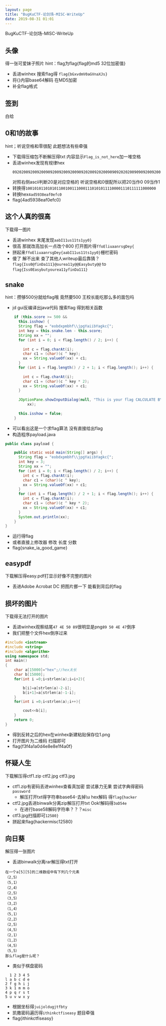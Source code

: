 ```yaml
---
layout: page
title: "BugKuCTF-论剑场-MISC-WriteUp"
date: 2019-08-31 01:01
---
```


BugKuCTF-论剑场-MISC-WriteUp

## 头像
得一张可爱妹子照片
hint：flag为flag{flag的md5 32位加密值}
- 丢进winhex 搜索flag得 `flag{bGxvdmV0aGVnaXJs}`
- 将{}内容base64解码 在MD5加密
- 补全flag格式

## 签到
白给

## 0和1的故事
hint；听说空格和零很配
此题想法有些牵强
- 下载得压缩包不断解压得txt 内容显示`Flag_is_not_here`加一堆空格
- 丢进winhex发现有规律hex
  ```
  0920200920092009092009200920090920200920200909092020200909092009200920090909092020202009090920090909090909202020202020
  ```
  对照右侧ascii判断20是对应空格的 听说空格和0很配所以把20当作0 09当作1
- 转换得`10010101101010110010011100011101010111100001110111111000000`
- 转换hex`4ad5938eaf0efc0`
- flag{4ad5938eaf0efc0}

## 这个人真的很高
下载得一图片
- 丢进winhex 末尾发现`aabI11us11ts1yy0}`
- 很高 那就改高加长一点改个800 打开图片得`ffoEliuaanrsgDey{`
- 拼起来`ffoEliuaanrsgDey{aabI11us11ts1yy0}`栅栏密码
- 傻了 解不出来 查了其他人writeup最后靠猜？`flag{Iss0@finDa111}@ourea11y@@Easybuty@@` to `flag{Iss0Easybutyourea11yfinDa111}`

## snake
hint：攒够500分就给flag哦
竟然要500 王校长能吃那么多的面包吗
- jd gui反编译出java代码 搜索flag 得到相关函数
```java
    if (this.score >= 500 && 
      this.isshow) {
      String flag = "eobdxpmbhf\\jpgYaiibYagkc{";
      int key = this.snake.len - this.score;
      String xx = "";
      for (int i = 0; i < flag.length() / 2; i++) {
        
        int c = flag.charAt(i);
        char c1 = (char)(c ^ key);
        xx = String.valueOf(xx) + c1;
      } 
      for (int i = flag.length() / 2 + 1; i < flag.length(); i++) {
        
        int c = flag.charAt(i);
        char c1 = (char)(c ^ key * 2);
        xx = String.valueOf(xx) + c1;
      } 
      
      JOptionPane.showInputDialog(null, "This is your flag CALCULATE BY YOUR SCORE:\n", "Congratulations", -1, null, null, 
          xx);
      
      this.isshow = false;
    } 
```
- 可以看出这是一个求flag算法 没有直接给出flag
- 构造程序payload.java
```java
public class payload {

    public static void main(String[] args) {
      String flag = "eobdxpmbhf\\jpgYaiibYagkc{";
      int key = 3;
      String xx = "";
      for (int i = 0; i < flag.length() / 2; i++) {
        int c = flag.charAt(i);
        char c1 = (char)(c ^ key);
        xx = String.valueOf(xx) + c1;
      } 
      for (int i = flag.length() / 2 + 1; i < flag.length(); i++) {
        int c = flag.charAt(i);
        char c1 = (char)(c ^ key * 2);
        xx = String.valueOf(xx) + c1;
      } 
      System.out.println(xx);
    }
}
```
- 运行得flag
- 或者直接上修改器 修改 长度 分数 
- flag{snake_ia_good_game}

## easypdf
下载解压得easy.pdf打显示好像不完整的图片
- 丢进Adobe Acrobat DC 把图片挪一下 能看到背后的flag


## 损坏的图片
下载得无法打开的图片
- 丢进winhex观察结尾`47 4E 50 89`很明显是png`89 50 4E 47`倒序
- 我们把整个文件hex倒序过来
```cpp
#include <iostream>
#include <string>
#include <algorithm>
using namespace std;
int main()
{ 
    char a[15000]="hex";//hex太长
    char b[15000];
    for(int i =0;i<strlen(a);i=i+2){

        b[i]=a[strlen(a)-2-i];
        b[i+1]=a[strlen(a)-1-i];
    }
    for(int i =0;i<strlen(a);i++){

        cout<<b[i];
    }
    return 0;
}
```
- 得到反转之后的hex在winhex新建粘贴保存位1.png
- 打开图片为二维码 扫描即可
- flag{f3f4a1a0d4e8e8e1f4a0f}

## 怀疑人生
下载解压得ctf1.zip ctf2.jpg ctf3.jpg
- ctf1.zip有密码丢进winhex查看真加密 尝试暴力无果 尝试字典得密码`password`
  - 解压打开txt得字符串base64-去掉\u hex解码 得`flag{hacker` 
- ctf2.jpg丢进binwalk分离zip解压打开txt Ook!解码得`3oD54e`
  - 在进行base58解码字符串？？？`misc`
- ctf3.jpg扫描即可`12580}`
- 拼起来flag{hackermisc12580}

## 向日葵
解压得一张图片
- 丢进binwalk分离rar解压得txt打开
```
在一个a[5][5]的二维数组中有下列几个元素
（2,5）
（5,1）
（2,4）
（2,5）
（3,5）
（3,2）
（1,4）
（5,1）
（2,2）
（2,5）
（4,5）
（2,1）
（1,2）
（4,5）
（5,5）
那么flag是什么呢？
```
- 类似于棋盘密码
```
  1 2 3 4 5
l a b c d e
2 f g h i j
3 k 1 m m o
4 p q r s t
5 u v w x y
```
- 根据坐标得`juijoldugjtfbty`
- 凯撒密码遍历得`ithinkctfiseasy` 题目牵强
- flag{ithinkctfiseasy}

